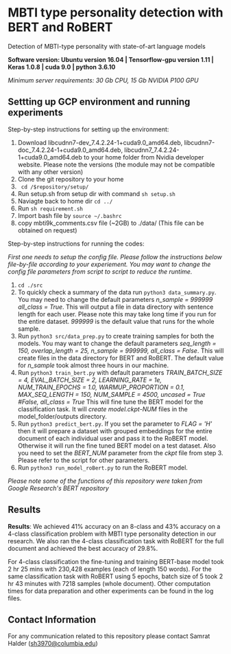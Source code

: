 # MBTI type personality detection with BERT and RoBERT
Detection of MBTI-type personality with state-of-art language models

**Software version: Ubuntu version 16.04 | Tensorflow-gpu version 1.11 | Keras 1.0.8 | cuda 9.0 | python 3.6.10**

*Minimum server requirements: 30 Gb CPU, 15 Gb NVIDIA P100 GPU*

## Settting up GCP environment and running experiments

Step-by-step instructions for setting up the environment:
1. Download libcudnn7-dev_7.4.2.24-1+cuda9.0_amd64.deb, libcudnn7-doc_7.4.2.24-1+cuda9.0_amd64.deb, libcudnn7_7.4.2.24-1+cuda9.0_amd64.deb to your home folder from Nvidia developer website. Please note the versions (the module may not be compatible with any other version)
2. Clone the git repository to your home
3. ``` cd /$repository/setup/```
4. Run setup.sh from setup dir with command ```sh setup.sh ```
5. Naviagte back to home dir ```cd ../``` 
6. Run ```sh requirement.sh```
7. Import bash file by ```source ~/.bashrc```
8. copy mbti9k_comments.csv file (~2GB) to ./data/ (This file can be obtained on request)



Step-by-step instructions for running the codes:

*First one needs to setup the config file. Please follow the instructions below file-by-file according to your experiement. You may want to change the config file parameters from script to script to reduce the runtime.*

1. ```cd ./src``` 
2. To quickly check a summary of the data run ```python3 data_summary.py```. You may need to change the default parameters *n_sample = 999999 all_class = True*. This will output a file in data directory with sentence length for each user. Please note this may take long time if you run for the entire dataset. *999999* is the default value that runs for the whole sample.
2. Run ```python3 src/data_prep.py``` to create training samples for both the models. You may want to change the default parameters *seq_length = 150, overlap_length = 25, n_sample = 999999, all_class = False*. This will create files in the data directory for BERT and RoBERT. The default value for *n_sample* took almost three hours in our machine.
3. Run ```python3 train_bert.py``` with default parameters *TRAIN_BATCH_SIZE = 4, EVAL_BATCH_SIZE = 2, LEARNING_RATE = 1e, NUM_TRAIN_EPOCHS = 1.0, WARMUP_PROPORTION = 0.1, MAX_SEQ_LENGTH = 150, NUM_SAMPLE = 4500, uncased = True #False, all_class = True* This will fine tune the BERT model for the classification task. It will *create model.ckpt-NUM* files in the model_folder/outputs directory. 
4. Run ```python3 predict_bert.py```. If you set the parameter to *FLAG = 'H'* then it will prepare a dataset with grouped embeddings for the entire document of each individual user and pass it to the RoBERT model. Otherwise it will run the fine tuned BERT model on a test dataset. Also you need to set the *BERT_NUM* parameter from the *ckpt* file from step 3. Please refer to the script for other parameters. 
5. Run ```python3 run_model_roBert.py``` to run the RoBERT model.

*Please note some of the functions of this repository were taken from Google Research's BERT repository*

## Results

**Results**: We achieved 41% accuracy on an 8-class and 43% accuracy on a 4-class classification problem with MBTI type personality detection in our research. We also ran the 4-class classification task with RoBERT for the full document and achieved the best accuracy of 29.8%.

For 4-class classification the fine-tuning and training BERT-base model took 2 hr 25 mins with 230,428 examples (each of length 150 words). For the same classification task with RoBERT using 5 epochs, batch size of 5 took 2 hr 43 minutes with 7218 samples (whole document). Other computation times for data preparation and other experiments can be found in the log files.

## Contact Information

For any communication related to this repository please contact Samrat Halder (sh3970@columbia.edu)
